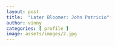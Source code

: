 ```yaml
---
layout: post
title:  "Later Bloomer: John Patricio"
author: vinny
categories: [ profile ]
image: assets/images/2.jpg
---
```






